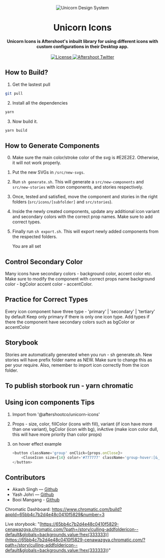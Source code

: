 <div align="center">
    <img src="https://i.imgur.com/buSetTc.png" alt="Unicorn Design System">
    <h1>Unicorn Icons</h1>
    <strong>Unicorn Icons is Aftershoot's inbuilt library for using different icons with custom configurations in their Desktop app.</strong>
</div>
<br>
<div align="center">
    <a href="https://github.com/aftershootco/Unicorn-Design-System/blob/develop-readme/LICENSE.md">
        <img src="https://img.shields.io/badge/License-Apache_2.0-blue.svg" alt="License">
    </a>
    <a href="https://twitter.com/aftershootco?lang=en">
        <img src="https://img.shields.io/twitter/follow/aftershootco?label=Twitter&style=flat&logo=twitter&color=1DA1F2" alt="Aftershoot Twitter">
    </a>
</div>

## How to Build?

1. Get the lastest pull

```sh
git pull
```

2. Install all the dependencies

```sh
yarn
```

3. Now build it.

```sh
yarn build
```

## How to Generate Components

0. Make sure the main color/stroke color of the svg is #E2E2E2. Otherwise, it will not work properly.

1. Put the new SVGs in `/src/new-svgs`.

2. Run `sh generate.sh`. This will generate a `src/new-components` and `src/new-stories` with icon components,
   and stories respectively.

3. Once, tested and satisfied, move the component and stories
   in the right folders (`src/icons/[subfolder]` and `src/stories`).

4. Inside the newly created components, update any additional icon variant and secondary colors with the correct prop names. Make sure to add correct types.

5. Finally run `sh export.sh`. This will export newly added components from the respected folders.

    You are all set

## Control Secondary Color

Many icons have secondary colors - background color, accent color etc. Make sure to modify the component with correct props name
background color - bgColor
accent color - accentColor.

## Practice for Correct Types

Every icon component have three type - 'primary' | 'secondary' | 'tertiary' by default
Keep only primary if there is only one icon type.
Add types if there the component have secondary colors such as bgColor or accentColor

## Storybook

Stories are automatically generated when you run - sh generate.sh.
New stories will have prefix folder name as NEW. Make sure to change this as per your require.
Also, remember to import icon correctly from the icon folder.

## To publish storbook run - yarn chromatic

## Using icon components Tips

1. Import from '@aftershootco/unicorn-icons'

2. Props - size, color, fillColor (icons with fill), variant (if icon have more than one variant), bgColor (icon with bg), inActive (make icon color dull, this will have more priority than color props)

3. on hover effect example

    ```js
    <button className='group' onClick={props.onClose}>
    	<CloseIcon size={14} color='#777777' className='group-hover:[&_*]:fill-white group-hover:[&_*]:stroke-white' />
    </button>
    ```

## Contributors

-   Akash Singh — [Github](https://github.com/frannkenstein)
-   Yash Johri — [Github](https://github.com/yash1200)
-   Booi Mangang - [Github](https://github.com/booi-dev)

Chromatic Dashboard: https://www.chromatic.com/build?appId=65bb4c7b2d4e48c0410f5829&number=3

Live storybook: "[https://65bb4c7b2d4e48c0410f5829-cenawazgya.chromatic.com/?path=/story/culling-addfoldericon--default&globals=backgrounds.value:!hex(333333)](<https://65bb4c7b2d4e48c0410f5829-cenawazgya.chromatic.com/?path=/story/culling-addfoldericon--default&globals=backgrounds.value:!hex(333333)>)"
